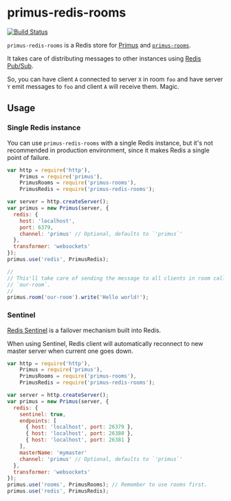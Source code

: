 # primus-redis-rooms
[![Build Status](https://travis-ci.org/mmalecki/primus-redis-rooms.png)](https://travis-ci.org/mmalecki/primus-redis-rooms)

`primus-redis-rooms` is a Redis store for [Primus](https://github.com/primus/primus)
and [`primus-rooms`](https://github.com/cayasso/primus-rooms).

It takes care of distributing messages to other instances using [Redis Pub/Sub](http://redis.io/topics/pubsub).

So, you can have client `A` connected to server `X` in room `foo` and have
server `Y` emit messages to `foo` and client `A` will receive them. Magic.

## Usage

### Single Redis instance
You can use `primus-redis-rooms` with a single Redis instance, but it's not
recommended in production environment, since it makes Redis a single point of
failure.


```js
var http = require('http'),
    Primus = require('primus'),
    PrimusRooms = require('primus-rooms'),
    PrimusRedis = require('primus-redis-rooms');

var server = http.createServer();
var primus = new Primus(server, {
  redis: {
    host: 'localhost',
    port: 6379,
    channel: 'primus' // Optional, defaults to `'primus`'
  },
  transformer: 'websockets'
});
primus.use('redis', PrimusRedis);

//
// This'll take care of sending the message to all clients in room called
// `our-room`.
//
primus.room('our-room').write('Hello world!');
```

### Sentinel
[Redis Sentinel](http://redis.io/topics/sentinel) is a failover mechanism
built into Redis.

When using Sentinel, Redis client will automatically reconnect to new master
server when current one goes down.

```js
var http = require('http'),
    Primus = require('primus'),
    PrimusRooms = require('primus-rooms'),
    PrimusRedis = require('primus-redis-rooms');

var server = http.createServer();
var primus = new Primus(server, {
  redis: {
    sentinel: true,
    endpoints: [
      { host: 'localhost', port: 26379 },
      { host: 'localhost', port: 26380 },
      { host: 'localhost', port: 26381 }
    ],
    masterName: 'mymaster'
    channel: 'primus' // Optional, defaults to `'primus`'
  },
  transformer: 'websockets'
});
primus.use('rooms', PrimusRooms); // Remember to use rooms first.
primus.use('redis', PrimusRedis);
